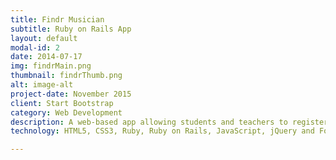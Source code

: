 ```yaml
---
title: Findr Musician
subtitle: Ruby on Rails App 
layout: default
modal-id: 2
date: 2014-07-17
img: findrMain.png
thumbnail: findrThumb.png
alt: image-alt
project-date: November 2015
client: Start Bootstrap
category: Web Development
description: A web-based app allowing students and teachers to register to initiate and organise music lessons. The student can search by city and instrument to find their perfect music teacher. I created the Ruby on Rails application using the Ruby gem Devise, after which I implemented some basic styling for the users to register, login and logout. Once this was done I was able to install further Ruby gems such as Ransack, which created the search features. I then styled the app using Foundation and custom CSS.
technology: HTML5, CSS3, Ruby, Ruby on Rails, JavaScript, jQuery and Foundation.

---
```

